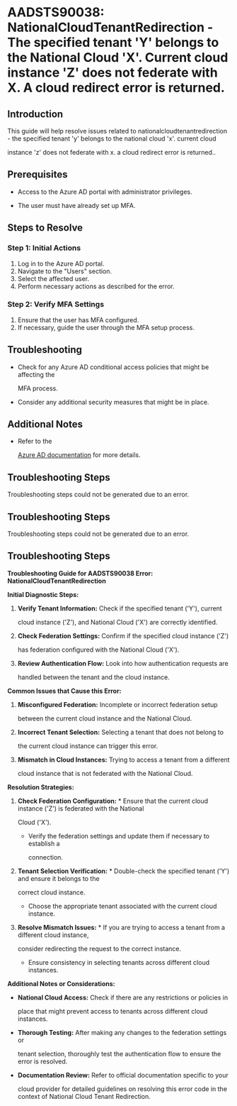 # AADSTS90038: NationalCloudTenantRedirection - The specified tenant 'Y' belongs to the National Cloud 'X'. Current cloud instance 'Z' does not federate with X. A cloud redirect error is returned.


## Introduction

This guide will help resolve issues related to nationalcloudtenantredirection - 
the specified tenant 'y' belongs to the national cloud 'x'. current cloud

instance 'z' does not federate with x. a cloud redirect error is returned..


## Prerequisites


* Access to the Azure AD portal with administrator privileges.

* The user must have already set up MFA.


## Steps to Resolve


### Step 1: Initial Actions

1. Log in to the Azure AD portal.
2. Navigate to the "Users" section.
3. Select the affected user.
4. Perform necessary actions as described for the error.


### Step 2: Verify MFA Settings

1. Ensure that the user has MFA configured.
2. If necessary, guide the user through the MFA setup process.


## Troubleshooting


* Check for any Azure AD conditional access policies that might be affecting the

  MFA process.

* Consider any additional security measures that might be in place.


## Additional Notes


* Refer to the

  [Azure AD 
documentation](https://learn.microsoft.com/en-us/azure/active-directory/)
  for more details.


## Troubleshooting Steps

Troubleshooting steps could not be generated due to an error.


## Troubleshooting Steps

Troubleshooting steps could not be generated due to an error.


## Troubleshooting Steps

**Troubleshooting Guide for AADSTS90038 Error: NationalCloudTenantRedirection**

**Initial Diagnostic Steps:** 

1. **Verify Tenant Information:** Check if the specified tenant ('Y'), current

   cloud instance ('Z'), and National Cloud ('X') are correctly identified.
2. **Check Federation Settings:** Confirm if the specified cloud instance ('Z')

   has federation configured with the National Cloud ('X').
3. **Review Authentication Flow:** Look into how authentication requests are

   handled between the tenant and the cloud instance.

**Common Issues that Cause this Error:** 

1. **Misconfigured Federation:** Incomplete or incorrect federation setup

   between the current cloud instance and the National Cloud.
2. **Incorrect Tenant Selection:** Selecting a tenant that does not belong to

   the current cloud instance can trigger this error.
3. **Mismatch in Cloud Instances:** Trying to access a tenant from a different

   cloud instance that is not federated with the National Cloud.

**Resolution Strategies:** 

1. **Check Federation Configuration:**    * Ensure that the current cloud 
instance ('Z') is federated with the National

     Cloud ('X').
   * Verify the federation settings and update them if necessary to establish a

     connection.
2. **Tenant Selection Verification:**    * Double-check the specified tenant 
('Y') and ensure it belongs to the

     correct cloud instance.
   * Choose the appropriate tenant associated with the current cloud instance.

3. **Resolve Mismatch Issues:**    * If you are trying to access a tenant from a 
different cloud instance,

     consider redirecting the request to the correct instance.
   * Ensure consistency in selecting tenants across different cloud instances.

**Additional Notes or Considerations:**


* **National Cloud Access:** Check if there are any restrictions or policies in

  place that might prevent access to tenants across different cloud instances.

* **Thorough Testing:** After making any changes to the federation settings or

  tenant selection, thoroughly test the authentication flow to ensure the error
  is resolved.

* **Documentation Review:** Refer to official documentation specific to your

  cloud provider for detailed guidelines on resolving this error code in the
  context of National Cloud Tenant Redirection.